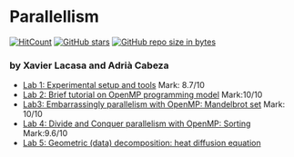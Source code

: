 # Parallellism 

[![HitCount](http://hits.dwyl.io/PAR/Par.svg)](http://hits.dwyl.io/adriacabeza/PAR)
[![GitHub stars](https://img.shields.io/github/stars/adriacabeza/PAR.svg)](https://GitHub.com/adriacabeza/PAR/stargazers/)
[![GitHub repo size in bytes](https://img.shields.io/github/repo-size/adriacabeza/PAR.svg)](https://github.com/adriacabeza/PAR)


### by Xavier Lacasa and Adrià Cabeza



- [Lab 1: Experimental setup and tools](https://github.com/adriacabeza/PAR/blob/master/LAB1/deliverable.pdf) Mark: 8.7/10
- [Lab 2: Brief tutorial on OpenMP programming model](https://github.com/adriacabeza/PAR/blob/master/LAB2/deliverable.pdf) Mark:10/10 
- [Lab3: Embarrassingly parallelism with OpenMP: Mandelbrot set](https://github.com/adriacabeza/PAR/blob/master/LAB3/Deliverable.pdf)  Mark: 10/10
- [Lab 4: Divide and Conquer parallelism with OpenMP: Sorting](https://github.com/adriacabeza/PAR/blob/master/LAB4/deliverable.pdf) Mark:9.6/10
- [Lab 5: Geometric (data) decomposition: heat diffusion equation](https://github.com/adriacabeza/PAR/blob/master/LAB5/deliverable.pdf)

